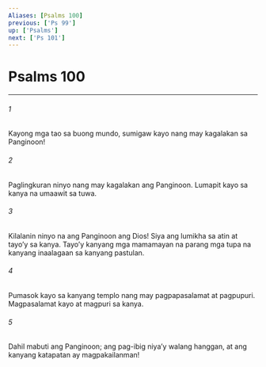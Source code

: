 ```yaml
---
Aliases: [Psalms 100]
previous: ['Ps 99']
up: ['Psalms']
next: ['Ps 101']
---
```

# Psalms 100

***

###### 1
Kayong mga tao sa buong mundo, sumigaw kayo nang may kagalakan sa Panginoon! 

###### 2
Paglingkuran ninyo nang may kagalakan ang Panginoon. Lumapit kayo sa kanya na umaawit sa tuwa. 

###### 3
Kilalanin ninyo na ang Panginoon ang Dios! Siya ang lumikha sa atin at tayoʼy sa kanya. Tayoʼy kanyang mga mamamayan na parang mga tupa na kanyang inaalagaan sa kanyang pastulan. 

###### 4
Pumasok kayo sa kanyang templo nang may pagpapasalamat at pagpupuri. Magpasalamat kayo at magpuri sa kanya. 

###### 5
Dahil mabuti ang Panginoon; ang pag-ibig niyaʼy walang hanggan, at ang kanyang katapatan ay magpakailanman!
